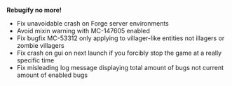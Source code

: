 **Rebugify no more!**

- Fix unavoidable crash on Forge server environments
- Avoid mixin warning with MC-147605 enabled
- Fix bugfix MC-53312 only applying to villager-like entities not illagers or zombie villagers
- Fix crash on gui on next launch if you forcibly stop the game at a really specific time
- Fix misleading log message displaying total amount of bugs not current amount of enabled bugs
